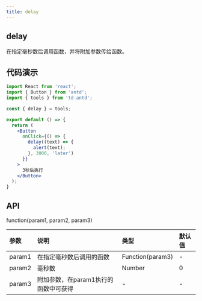 ```yaml
---
title: delay
---
```


## delay

在指定毫秒数后调用函数，并将附加参数传给函数。

## 代码演示

```jsx
import React from 'react';
import { Button } from 'antd';
import { tools } from 'td-antd';

const { delay } = tools;

export default () => {
  return (
    <Button
      onClick={() => {
        delay((text) => {
          alert(text);
        }, 3000, 'later')
      }}
    >
      3秒后执行
    </Button>
  );  
}
```

## API

function(param1, param2, param3)

|参数|说明|类型|默认值|
|:--|:--|:--|:--|
|param1|在指定毫秒数后调用的函数|Function(param3)|-|
|param2|毫秒数|Number|0|
|param3|附加参数，在param1执行的函数中可获得|-|-|
